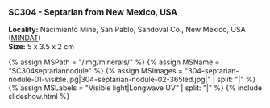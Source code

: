 
### SC304 - Septarian from New Mexico, USA

**Locality:**  Nacimiento Mine, San Pablo, Sandoval Co., New Mexico, USA ([MINDAT](https://www.mindat.org/loc-7971.html))  
**Size:** 5 x 3.5 x 2 cm  

{% assign MSPath = "/img/minerals/" %}
{% assign MSName = "SC304septariannodule" %}
{% assign MSImages = "304-septarian-nodule-01-visible.jpg|304-septarian-nodule-02-365led.jpg|" | split: "|" %}
{% assign MSLabels = "Visible light|Longwave UV" | split: "|" %}
{% include slideshow.html %}

